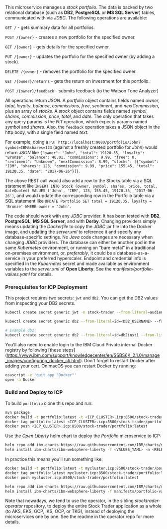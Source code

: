 <!--
       Copyright 2017-2021 IBM Corp All Rights Reserved
       Copyright 2022-2023 Kyndryl Corp, All Rights Reserved

   Licensed under the Apache License, Version 2.0 (the "License");
   you may not use this file except in compliance with the License.
   You may obtain a copy of the License at

       http://www.apache.org/licenses/LICENSE-2.0

   Unless required by applicable law or agreed to in writing, software
   distributed under the License is distributed on an "AS IS" BASIS,
   WITHOUT WARRANTIES OR CONDITIONS OF ANY KIND, either express or implied.
   See the License for the specific language governing permissions and
   limitations under the License.
-->


This microservice manages a *stock portfolio*.  The data is backed by two relational database
(such as **DB2**, **PostgreSQL** or **MS SQL Server**) tables, communicated with via *JDBC*.
The following operations are available:

`GET /` - gets summary data for all portfolios.

`POST /{owner}` - creates a new portfolio for the specified owner.

`GET /{owner}` - gets details for the specified owner.

`PUT /{owner}` - updates the portfolio for the specified owner (by adding a stock).

`DELETE /{owner}` - removes the portfolio for the specified owner.

`GET /{owner}/returns` - gets the return on investment for this portfolio.

`POST /{owner}/feedback` - submits feedback (to the Watson Tone Analyzer)

All operations return *JSON*.  A *portfolio* object contains fields named *owner*, *total*, *loyalty*, *balance*,
*commissions*, *free*, *sentiment*, and *nextCommission*, plus an array of *stocks*.  A *stock* object contains
fields named *symbol*, *shares*, *commission*, *price*, *total*, and *date*.  The only operation that takes any
query params is the `PUT` operation, which expects params named *symbol* and *shares*.  Also, the `feedback`
operation takes a JSON object in the http body, with a single field named *text*.

For example, doing a `PUT http://localhost:9080/portfolio/John?symbol=IBM&shares=123` (against a freshly
created portfolio for *John*) would return *JSON* like `{"owner": "John", "total": 19120.35, "loyalty": "Bronze",
"balance": 40.01, "commissions": 9.99, "free": 0, "sentiment": "Unknown", "nextCommission": 8.99, "stocks":
[{"symbol": "IBM", "shares": 123, "commission": 9.99, "price": 155.45, "total": 19120.35, "date": "2017-06-26"}]}`.

The above REST call would also add a row to the Stocks table via a SQL statement like `INSERT INTO Stock
(owner, symbol, shares, price, total, dateQuoted) VALUES ('John', 'IBM', 123, 155.45, 19120.35, '2017-06-26')`,
and would update the corresponding row in the Portfolio table via a SQL statement like
`UPDATE Portfolio SET total = 19120.35, loyalty = 'Bronze' WHERE owner = 'John'`.

The code should work with any *JDBC* provider.  It has been tested with **DB2**, **PostgreSQL**, **MS SQL Server**,
and with **Derby**.  Changing providers simply means updating the *Dockerfile* to copy the *JDBC* jar file into the
Docker image, and updating the *server.xml* to reference it and specify any database-specific settings.  No *Java*
code changes are necessary when changing *JDBC* providers.  The database can either be another pod in the same
*Kubernetes* environment, or running on "bare metal" in a traditional on-premises environment, or, *preferably*, it
could be a database-as-a-service in your preferred hyperscaler.  Endpoint and credential info is specified in the
*Kubernetes* secret and made available as environment variables to the *server.xml* of **Open Liberty**.  See the
*manifests/portfolio-values.yaml* for details.

### Prerequisites for ICP Deployment
 This project requires two secrets: `jwt` and `db2`.  You can get the DB2 values from inspecting your DB2 secrets.
  ```bash
  kubectl create secret generic jwt -n stock-trader --from-literal=audience=stock-trader --from-literal=issuer=http://stock-trader.ibm.com
  
  kubectl create secret generic db2 --from-literal=id=<DB2_USERNAME> --from-literal=pwd=<DB2_PASSWORD> --from-literal=host=<DB2_SVC_NAME> --from-literal=port=50000 --from-literal=db=<TRADER_DB_NAME>
  
  # Example db2:
  kubectl create secret generic db2 --from-literal=id=db2inst1 --from-literal=pwd=db2inst1 --from-literal=host=trader-ibm-db2oltp-dev --from-literal=port=50000 --from-literal=db=trader
  ```
  
  You'll also need to enable login to the IBM Cloud Private internal Docker registry by following [these steps]
  (https://www.ibm.com/support/knowledgecenter/en/SSBS6K_2.1.0/manage_images/configuring_docker_cli.html).  Don't 
  forget to restart Docker after adding your cert.  On macOS you can restart Docker by running:
  ```bash
  osascript -e 'quit app "Docker"'
  open -a Docker
  ```
 
 ### Build and Deploy to ICP
To build `portfolio` clone this repo and run:
```bash
mvn package
docker build -t portfolio:latest -t <ICP_CLUSTER>.icp:8500/stock-trader/portfolio:latest .
docker tag portfolio:latest <ICP_CLUSTER>.icp:8500/stock-trader/portfolio:latest
docker push <ICP_CLUSTER>.icp:8500/stock-trader/portfolio:latest
```

Use the *Open Liberty* helm chart to deploy the *Portfolio* microservice to ICP:
```bash
helm repo add ibm-charts https://raw.githubusercontent.com/IBM/charts/master/repo/stable/
helm install ibm-charts/ibm-websphere-liberty -f <VALUES_YAML> -n <RELEASE_NAME> --tls
```

In practice this means you'll run something like:
```bash
docker build -t portfolio:latest -t mycluster.icp:8500/stock-trader/portfolio:latest .
docker tag portfolio:latest mycluster.icp:8500/stock-trader/portfolio:latest
docker push mycluster.icp:8500/stock-trader/portfolio:latest

helm repo add ibm-charts https://raw.githubusercontent.com/IBM/charts/master/repo/stable/
helm install ibm-charts/ibm-websphere-liberty -f manifests/portfolio-values.yaml -n portfolio --namespace stock-trader --tls
```

Note that nowadays, we tend to use the operator, in the sibling *stocktrader-operator* repository, to deploy
the entire Stock Trader application as a whole (to AKS, EKS, GCP, IKS, OCP, or TKG), instead of deploying the
microservices one by one.  See the readme in the operator repo for more details.